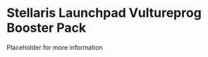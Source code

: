 Stellaris Launchpad Vultureprog Booster Pack
============================================

Placeholder for more information
